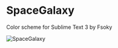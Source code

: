 # SpaceGalaxy
Color scheme for Sublime Text 3 by Fsoky

![SpaceGalaxy]("https://github.com/Fsoky/SpaceGalaxy/blob/main/SpaceGalaxy.png")